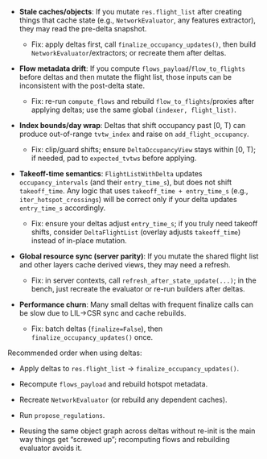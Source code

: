 - **Stale caches/objects**: If you mutate `res.flight_list` after creating things that cache state (e.g., `NetworkEvaluator`, any features extractor), they may read the pre-delta snapshot.
  - Fix: apply deltas first, call `finalize_occupancy_updates()`, then build `NetworkEvaluator`/extractors; or recreate them after deltas.

- **Flow metadata drift**: If you compute `flows_payload`/`flow_to_flights` before deltas and then mutate the flight list, those inputs can be inconsistent with the post-delta state.
  - Fix: re-run `compute_flows` and rebuild `flow_to_flights`/proxies after applying deltas; use the same global `(indexer, flight_list)`.

- **Index bounds/day wrap**: Deltas that shift occupancy past [0, T) can produce out-of-range `tvtw_index` and raise on `add_flight_occupancy`.
  - Fix: clip/guard shifts; ensure `DeltaOccupancyView` stays within [0, T); if needed, pad to `expected_tvtws` before applying.

- **Takeoff-time semantics**: `FlightListWithDelta` updates `occupancy_intervals` (and their `entry_time_s`), but does not shift `takeoff_time`. Any logic that uses `takeoff_time + entry_time_s` (e.g., `iter_hotspot_crossings`) will be correct only if your delta updates `entry_time_s` accordingly.
  - Fix: ensure your deltas adjust `entry_time_s`; if you truly need takeoff shifts, consider `DeltaFlightList` (overlay adjusts `takeoff_time`) instead of in-place mutation.

- **Global resource sync (server parity)**: If you mutate the shared flight list and other layers cache derived views, they may need a refresh.
  - Fix: in server contexts, call `refresh_after_state_update(...)`; in the bench, just recreate the evaluator or re-run builders after deltas.

- **Performance churn**: Many small deltas with frequent finalize calls can be slow due to LIL→CSR sync and cache rebuilds.
  - Fix: batch deltas (`finalize=False`), then `finalize_occupancy_updates()` once.

Recommended order when using deltas:
- Apply deltas to `res.flight_list` → `finalize_occupancy_updates()`.
- Recompute `flows_payload` and rebuild hotspot metadata.
- Recreate `NetworkEvaluator` (or rebuild any dependent caches).
- Run `propose_regulations`.

- Reusing the same object graph across deltas without re-init is the main way things get “screwed up”; recomputing flows and rebuilding evaluator avoids it.